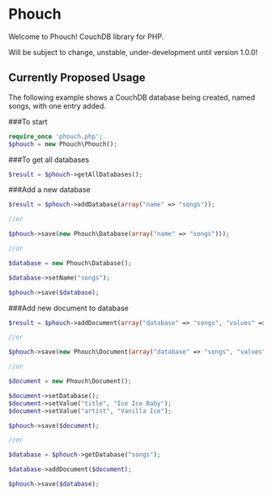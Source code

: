 Phouch
======

Welcome to Phouch! CouchDB library for PHP.

Will be subject to change, unstable, under-development until version 1.0.0!

## Currently Proposed Usage

The following example shows a CouchDB database being created, named songs, with one entry added.


###To start
```php
require_once 'phouch.php';
$phouch = new Phouch\Phouch();
```

###To get all databases
```php
$result = $phouch->getAllDatabases();
```

###Add a new database
```php
$result = $phouch->addDatabase(array("name" => "songs"));

//or

$phouch->save(new Phouch\Database(array("name" => "songs")));

//or

$database = new Phouch\Database();

$database->setName("songs");

$phouch->save($database);
```

###Add new document to database
```php
$result = $phouch->addDocument(array("database" => "songs", "values" => array("title" => "Ice Ice Baby", "artist" => "Vanilla Ice")));

//or

$phouch->save(new Phouch\Document(array("database" => "songs", "values" => array("title" => "Ice Ice Baby", "artist" => "Vanilla Ice")));

//or

$document = new Phouch\Document();

$document->setDatabase();
$document->setValue("title", "Ice Ice Baby");
$document->setValue("artist", "Vanilla Ice");

$phouch->save($document);

//or

$database = $phouch->getDatabase("songs");

$database->addDocument($document);

$phouch->save($database);
```

